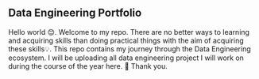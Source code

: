 ## Data Engineering Portfolio
Hello world 😊. Welcome to my repo. There are no better ways to learning and acquiring skills than doing practical things with the aim of acquiring these skills💡. This repo contains my journey through the Data Engineering ecosystem. I will be uploading all data engineering project I will work on during the course of the year here. 🚀 
Thank you.
